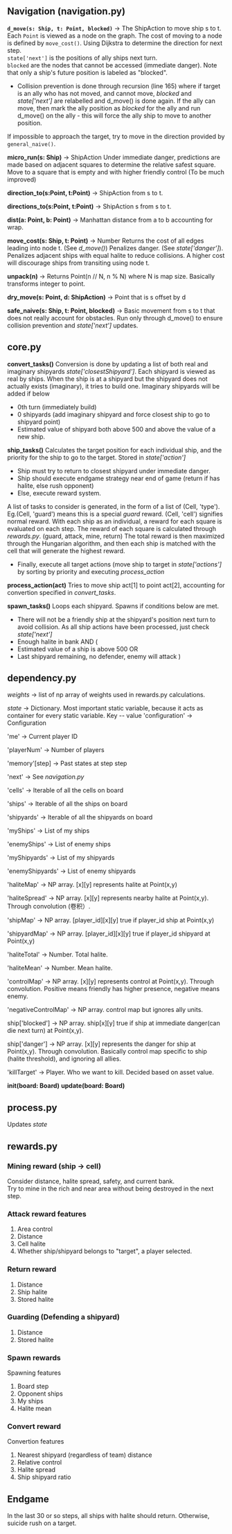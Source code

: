 ## Navigation (navigation.py)

**`d_move(s: Ship, t: Point, blocked)`** -> The ShipAction to move ship s to t.
Each `Point` is viewed as a node on the graph. The cost of moving to a node is defined by `move_cost()`. Using Dijkstra to determine the direction for next step.  
`state['next']` is the positions of ally ships next turn.  
`blocked` are the nodes that cannot be accessed (immediate danger). Note that only a ship's future position is labeled as "blocked".  

- Collision prevention is done through recursion (line 165) where if target is an ally who has not moved, and cannot move, *blocked* and *state['next']* are relabelled and d_move() is done again. If the ally can move, then mark the ally position as *blocked* for the ally and run d_move() on the ally - this will force the ally ship to move to another position. 

If impossible to approach the target, try to move in the direction provided by `general_naive()`.

**micro_run(s: Ship)** -> ShipAction
Under immediate danger, predictions are made based on adjacent squares to determine the relative safest square. Move to a square that is empty and with higher friendly control (To be much improved)

**direction_to(s:Point, t:Point)** -> ShipAction from s to t.

**directions_to(s:Point, t:Point)** -> ShipAction s from s to t.

**dist(a: Point, b: Point)** -> Manhattan distance from a to b accounting for wrap.

**move_cost(s: Ship, t: Point)** -> Number
Returns the cost of all edges leading into node t. (See *d_move()*)
Penalizes danger. (See *state['danger']*). Penalizes adjacent ships with equal halite to reduce collisions.
A higher cost will discourage ships from transiting using node t.

**unpack(n)** -> Returns Point(n // N, n % N) where N is map size. Basically transforms integer to point.

**dry_move(s: Point, d: ShipAction)** -> Point that is s offset by d

**safe_naive(s: Ship, t: Point, blocked)** -> Basic movement from s to t that does not really account for obstacles. 
Run only through d_move() to ensure collision prevention and *state['next']* updates.

## core.py

**convert_tasks()**
Conversion is done by updating a list of both real and imaginary shipyards *state['closestShipyard']*. Each shipyard is viewed as real by ships. When the ship is at a shipyard but the shipyard does not actually exists (imaginary), it tries to build one.
Imaginary shipyards will be added if below
- 0th turn (immediately build)
- 0 shipyards (add imaginary shipyard and force closest ship to go to shipyard point)
- Estimated value of shipyard both above 500 and above the value of a new ship. 

**ship_tasks()**
Calculates the target position for each individual ship, and the priority for the ship to go to the target. Stored in *state['action']*

- Ship must try to return to closest shipyard under immediate danger.
- Ship should execute endgame strategy near end of game (return if has halite, else rush opponent)
- Else, execute reward system. 

A list of tasks to consider is generated, in the form of a list of (Cell, 'type'). Eg.(Cell, 'guard') means this is a special *guard* reward. (Cell, 'cell') signifies normal reward. 
With each ship as an individual, a reward for each square is evaluated on each step.
The reward of each square is calculated through *rewards.py*. (guard, attack, mine, return)
The total reward is then maximized through the Hungarian algorithm, and then each ship is matched with the cell that will generate the highest reward. 

- Finally, execute all target actions (move ship to target in *state['actions']* by sorting by priority and executing *process_action*

**process_action(act)**
Tries to move ship act[1] to point act[2], accounting for convertion specified in *convert_tasks*.

**spawn_tasks()** 
Loops each shipyard. Spawns if conditions below are met.
- There will not be a friendly ship at the shipyard's position next turn to avoid collision. As all ship actions have been processed, just check *state['next']*
- Enough halite in bank
AND ( 
- Estimated value of a ship is above 500
OR 
- Last shipyard remaining, no defender, enemy will attack
)

## dependency.py

*weights* -> list of np array of weights used in rewards.py calculations.

*state* -> Dictionary. Most important static variable, because it acts as container for every static variable.
Key -- value
'configuration' -> Configuration

'me' -> Current player ID

'playerNum' -> Number of players

'memory'[step] -> Past states at step step

'next' -> See *navigation.py*

'cells' -> Iterable of all the cells on board

'ships' -> Iterable of all the ships on board

'shipyards' -> Iterable of all the shipyards on board

'myShips' -> List of my ships

'enemyShips' -> List of enemy ships

'myShipyards' -> List of my shipyards

'enemyShipyards' -> List of enemy shipyards

'haliteMap' -> NP array. [x][y] represents halite at Point(x,y)

'haliteSpread' -> NP array. [x][y] represents nearby halite at Point(x,y). Through convolution (卷积）.

'shipMap' -> NP array. [player_id][x][y] true if player_id ship at Point(x,y)

'shipyardMap' -> NP array. [player_id][x][y] true if player_id shipyard at Point(x,y)

'haliteTotal' -> Number. Total halite.

'haliteMean' -> Number. Mean halite.

'controlMap' -> NP array. [x][y] represents control at Point(x,y). Through convolution. Positive means friendly has higher presence, negative means enemy.

'negativeControlMap' -> NP array. control map but ignores ally units.

ship['blocked'] -> NP array. ship[x][y] true if ship at immediate danger(can die next turn) at Point(x,y).

ship['danger'] -> NP array. [x][y] represents the danger for ship at Point(x,y). Through convolution. Basically control map specific to ship (halite threshold), and ignoring all allies.

'killTarget' -> Player. Who we want to kill. Decided based on asset value.


**init(board: Board)**
**update(board: Board)**

## process.py 
Updates *state*

## rewards.py

### Mining reward (ship -> cell)
Consider distance, halite spread, safety, and current bank.  
Try to mine in the rich and near area without being destroyed in the next step.

### Attack reward features
1. Area control
2. Distance
3. Cell halite
4. Whether ship/shipyard belongs to "target", a player selected.

### Return reward
1. Distance
2. Ship halite
3. Stored halite

### Guarding (Defending a shipyard)
1. Distance
2. Stored halite

### Spawn rewards
Spawning features
1. Board step
2. Opponent ships
3. My ships
4. Halite mean

### Convert reward
Convertion features
1. Nearest shipyard (regardless of team) distance
2. Relative control
3. Halite spread
4. Ship shipyard ratio

## Endgame
In the last 30 or so steps, all ships with halite should return. Otherwise, suicide rush on a target.

